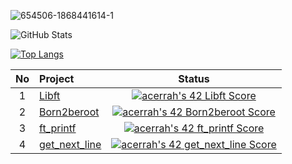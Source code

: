 ![654506-1868441614-1](https://user-images.githubusercontent.com/37017703/195577153-f3dc6de8-800f-4666-9d27-b06face8eabb.jpg)

![GitHub Stats](https://github-readme-stats.vercel.app/api?username=acerrah&theme=tokyonight)

[![Top Langs](https://github-readme-stats.vercel.app/api/top-langs/?username=acerrah&layout=compact&theme=tokyonight)](https://github.com/mcakay)


| No  | Project                                     | Status |
| :-: | :------------------------------------------ | :----: |
| 1   | [Libft](../../../libft)               | [![acerrah's 42 Libft Score](https://badge42.vercel.app/api/v2/cl96vmh7a00400gmj3g9siili/project/2817138)](https://github.com/JaeSeoKim/badge42)  |
| 2   | [Born2beroot](../../../born2beroot)                               | [![acerrah's 42 Born2beroot Score](https://badge42.vercel.app/api/v2/cl96vmh7a00400gmj3g9siili/project/2831726)](https://github.com/JaeSeoKim/badge42)  |
| 3   | [ft_printf](../../../ft_printf)                | [![acerrah's 42 ft_printf Score](https://badge42.vercel.app/api/v2/cl96vmh7a00400gmj3g9siili/project/2831724)](https://github.com/JaeSeoKim/badge42)  |  
| 4   | [get_next_line](../../../get_next_line)     | [![acerrah's 42 get_next_line Score](https://badge42.vercel.app/api/v2/cl96vmh7a00400gmj3g9siili/project/2831725)](https://github.com/JaeSeoKim/badge42) |  
